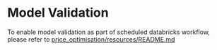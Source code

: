 # Model Validation
To enable model validation as part of scheduled databricks workflow, please refer to [price_optimisation/resources/README.md](../resources/README.md)
